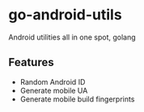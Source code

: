 # go-android-utils
Android utilities all in one spot, golang


## Features
* Random Android ID
* Generate mobile UA
* Generate mobile build fingerprints